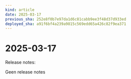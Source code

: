```yaml
---
kind: article
date: 2025-03-17
previous_sha: 252e8f0b7e97da1d6c81cabb9ee3f48d37d933ed
deployed_sha: a91f6bf4a239a9815c569edd65a426c82f9ea371
---
```


# 2025-03-17

Release notes:

Geen release notes
